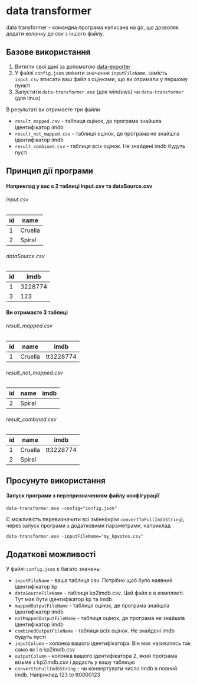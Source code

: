 # data transformer

data transformer - командна програма написана на go, що дозволяє додати колонку до csv з іншого файлу.

## Базове використання
1. Витягти свої дані за допомогою [data-exporter](https://github.com/AucT/data-exporter)  
2. У файлі `config.json` змінити значення `inputFileName`, замість `input.csv` вписати ваш файл з оцінками, що ви отримали у першому пункті
3. Запустити `data-transformer.exe` (для windows) чи `data-transformer` (для linux)

В результаті ви отримаєте три файли
 - `result_mapped.csv` - таблиця оцінок, де програма знайшла ідентифікатор imdb
 - `result_not_mapped.csv` - таблиця оцінок, де програма не знайшла ідентифікатор imdb
 - `result_combined.csv` - таблиця всіх оцінок. Не знайдені imdb будуть пусті

## Принцип дії програми
#### Наприклад у вас є 2 таблиці input.csv та dataSource.csv


###### input.csv  
id | name
------------ | -------------
1 | Cruella
2 | Spiral

###### dataSource.csv  
id | imdb
------------ | -------------
1 | 3228774
3 | 123

#### Ви отримаєте 3 таблиці

###### result_mapped.csv 
id | name | imdb
------------ | ------------- | -------------
1 | Cruella | tt3228774

###### result_not_mapped.csv 
id | name | imdb
------------ | ------------- | -------------
2 | Spiral | 

###### result_combined.csv 
id | name | imdb
------------ | ------------- | -------------
1 | Cruella | tt3228774
2 | Spiral | 


## Просунуте використання
#### Запуск програми з перепризначенням файлу конфігурації
```
data-transformer.exe -config="config.json"
```

Є можливість перевизначити всі змінні(крім `convertToFullImdbString`), через запуск програми з додатковими параметрами, наприклад
```
data-transformer.exe -inputFileName="my_kpvotes.csv"
```


## Додаткові можливості
У файлі `config.json` є багато значень:
- `inputFileName` - ваша таблиця csv. Потрібно щоб було наявний ідентифікатор kp
- `dataSourceFileName` - таблиця kp2imdb.csv. Цей файл є в комплекті. Тут має бути ідентифікатор kp та imdb
- `mappedOutputFileName` - таблиця оцінок, де програма знайшла ідентифікатор imdb
- `notMappedOutputFileName` - таблиця оцінок, де програма не знайшла ідентифікатор imdb
- `combinedOutputFileName` - таблиця всіх оцінок. Не знайдені imdb будуть пусті
- `inputColumn` - колонка вашого ідентифікатора. Він має називатись так само як і в kp2imdb.csv
- `outputColumn` - колонка вашого ідентифікатора 2, який програма візьме з kp2imdb.csv і додасть у вашу таблицю
- `convertToFullImdbString` - чи конвертувати число imdb в повний imdb. Наприклад 123 to tt0000123